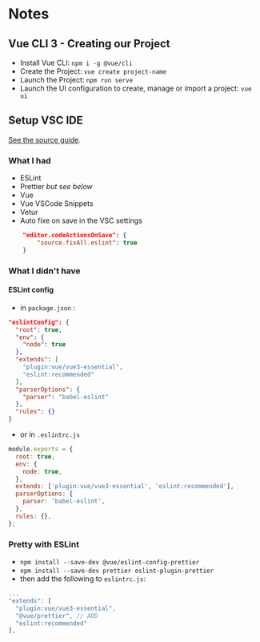 # Notes

## Vue CLI 3 - Creating our Project

- Install Vue CLI: `npm i -g @vue/cli`
- Create the Project: `vue create project-name`
- Launch the Project: `npm run serve`
- Launch the UI configuration to create, manage or import a project: `vue ui`

## Setup VSC IDE

[See the source guide](https://www.vuemastery.com/blog/vs-code-for-vuejs-developers/).

### What I had

- ESLint
- Prettier _but see below_
- Vue
- Vue VSCode Snippets
- Vetur
- Auto fixe on save in the VSC settings

```json
    "editor.codeActionsOnSave": {
        "source.fixAll.eslint": true
    }
```

### What I didn't have

#### ESLint config

- in `package.json` :

```json
"eslintConfig": {
  "root": true,
  "env": {
    "node": true
  },
  "extends": [
    "plugin:vue/vue3-essential",
    "eslint:recommended"
  ],
  "parserOptions": {
    "parser": "babel-eslint"
  },
  "rules": {}
}
```

- or in `.eslintrc.js`

```js
module.exports = {
  root: true,
  env: {
    node: true,
  },
  extends: ['plugin:vue/vue3-essential', 'eslint:recommended'],
  parserOptions: {
    parser: 'babel-eslint',
  },
  rules: {},
};
```

### Pretty with ESLint

- `npm install --save-dev @vue/eslint-config-prettier`
- `npm install --save-dev prettier eslint-plugin-prettier`
- then add the following to `eslintrc.js`:

```js
...
"extends": [
  "plugin:vue/vue3-essential",
  "@vue/prettier", // ADD
  "eslint:recommended"
],
```

##
